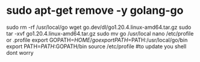 # sudo apt-get remove -y golang-go
 sudo rm -rf /usr/local/go
 wget go.dev/dl/go1.20.4.linux-amd64.tar.gz
 sudo tar -xvf go1.20.4.linux-amd64.tar.gz
 sudo mv go /usr/local
 nano /etc/profile or .profile
 export GOPATH=$HOME/go
 export PATH=$PATH:/usr/local/go/bin
 export PATH=$PATH:$GOPATH/bin 
 source /etc/profile #to update you shell dont worry
